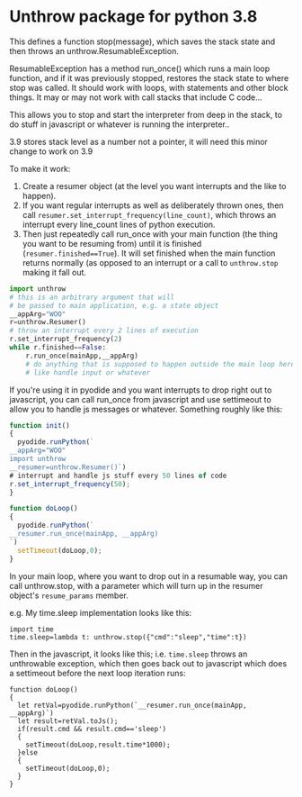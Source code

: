 # Unthrow package for python 3.8

This defines a function stop(message), which saves the stack state and then throws an unthrow.ResumableException.

ResumableException has a method run_once() which runs a main loop function, and if it was previously stopped, restores the stack state to where stop was called. It should work with loops, with statements and other block things. It may or may not work with call stacks that include C code...

This allows you to stop and start the interpreter from deep in the stack, to do stuff in javascript or whatever is running the interpreter..

3.9 stores stack level as a number not a pointer, it will need this minor change to work on 3.9

To make it work:

1) Create a resumer object (at the level you want interrupts and the like to happen).
2) If you want regular interrupts as well as deliberately thrown ones, then call `resumer.set_interrupt_frequency(line_count)`, which throws an interrupt every line_count lines of python execution.
3) Then just repeatedly call run_once with your main function (the thing you want to be resuming from) until it is finished (`resumer.finished==True`). It will set finished when the main function returns normally (as opposed to an interrupt or a call to `unthrow.stop` making it fall out.

```python
import unthrow
# this is an arbitrary argument that will
# be passed to main application, e.g. a state object
__appArg="WOO"
r=unthrow.Resumer()
# throw an interrupt every 2 lines of execution
r.set_interrupt_frequency(2)
while r.finished==False:
    r.run_once(mainApp,__appArg)
    # do anything that is supposed to happen outside the main loop here
    # like handle input or whatever
```

If you're using it in pyodide and you want interrupts to drop right out to javascript, you can call run_once from javascript and use settimeout to allow you to handle js messages or whatever. Something roughly like this:

```javascript
function init()
{
  pyodide.runPython(`
__appArg="WOO" 
import unthrow
__resumer=unthrow.Resumer()`)
# interrupt and handle js stuff every 50 lines of code
r.set_interrupt_frequency(50);
}

function doLoop()
{
  pyodide.runPython(`
__resumer.run_once(mainApp, __appArg)
`)
  setTimeout(doLoop,0);
}
```

In your main loop, where you want to drop out in a resumable way, you can call unthrow.stop, with a parameter which will turn up in the resumer object's `resume_params` member.

e.g. My time.sleep implementation looks like this:
```
import time
time.sleep=lambda t: unthrow.stop({"cmd":"sleep","time":t})
```

Then in the javascript, it looks like this; i.e. `time.sleep` throws an unthrowable exception, which then goes back out to javascript which does a settimeout before the next loop iteration runs:
```
function doLoop()
{
  let retVal=pyodide.runPython(`__resumer.run_once(mainApp, __appArg)`)
  let result=retVal.toJs();
  if(result.cmd && result.cmd=='sleep')
  {
    setTimeout(doLoop,result.time*1000);
  }else
  {
    setTimeout(doLoop,0);
  }
}
```
